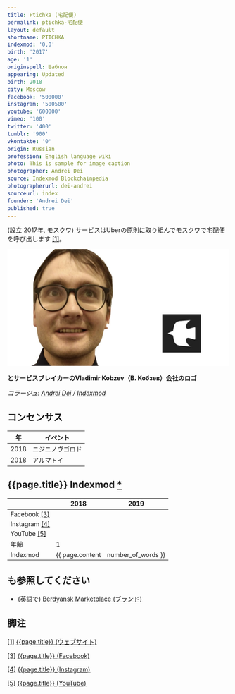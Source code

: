 ```yaml
---
title: Ptichka (宅配便)
permalink: ptichka-宅配便
layout: default
shortname: PTICHKA
indexmod: '0,0'
birth: '2017'
age: '1'
originspell: Шаблон
appearing: Updated
birth: 2018
city: Moscow
facebook: '500000'
instagram: '500500'
youtube: '600000'
vimeo: '100'
twitter: '400'
tumblr: '900'
vkontakte: '0'
origin: Russian
profession: English language wiki
photo: This is sample for image caption
photographer: Andrei Dei
source: Indexmod Blockchainpedia
photographerurl: dei-andrei
sourceurl: index
founder: 'Andrei Dei'
published: true
---
```

(設立	2017年, モスクワ) サービスはUberの原則に取り組んでモスクワで宅配便を呼び出します <span id="a1">[\[1\]](#f1)</span>。

![](/images/ptichka-宅配便.jpg)

**とサービスブレイカーのVladimir Kobzev（В. Кобзев）会社のロゴ**

*コラージュ: [Andrei Dei](dei-andrei) / [Indexmod](Indexmod)*

## コンセンサス

|年|イベント|
|-|-|
|2018|ニジニノヴゴロド|
|2018|アルマトイ|


## {{page.title}} Indexmod [*](indexmod)

||2018|2019|
|-|-|-|
|Facebook <span id="a3">[\[3\]](#f3)</span>|||
|Instagram <span id="a4">[\[4\]](#f4)</span>|||
|YouTube <span id="a5">[\[5\]](#f5)</span>|||
|年齢|1||
|Indexmod|{{ page.content | number_of_words }}||


## も参照してください

+ (英語で) [Berdyansk Marketplace (ブランド)](berdyansk-marketplace)

## 脚注

[[1]](#a1) <span id="f1"></span> [{{page.title}} (ウェブサイト)](https://ptchk.ru/rules#rec35390751)

[[3]](#a3) <span id="f3"></span> [{{page.title}} (Facebook)](index)

[[4]](#a4) <span id="f4"></span> [{{page.title}} (Instagram)](index)

[[5]](#a5) <span id="f5"></span> [{{page.title}} (YouTube)](index)
